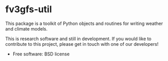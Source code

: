 fv3gfs-util
===========

This package is a toolkit of Python objects and routines for writing weather and
climate models.

This is research software and still in development. If you would like to contribute
to this project, please get in touch with one of our developers!

* Free software: BSD license
